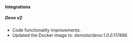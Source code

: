 #### Integrations

##### Devo v2
- Code functionality improvements.
- Updated the Docker image to: *demisto/devo:1.0.0.117466*.